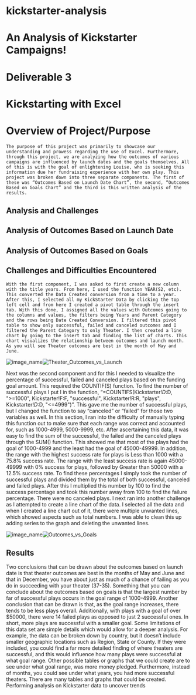 # kickstarter-analysis

# An Analysis of Kickstarter Campaigns!

# Deliverable 3 

# Kickstarting with Excel 

  

# Overview of Project/Purpose 

	The purpose of this project was primarily to showcase our understanding and prowess regarding the use of Excel. Furthermore, through this project, we are analyzing how the outcomes of various campaigns are influenced by launch dates and the goals themselves. All of this is with the goal of enlightening Louise, who is seeking this information due her fundraising experience with her own play. This project was broken down into three separate components. The first of these was “Outcomes Based on Launch Date Chart”, the second, “Outcomes Based on Goals Chart” and the third is this written analysis of the results.  

  

## Analysis and Challenges 

## Analysis of Outcomes Based on Launch Date 

  

## Analysis of Outcomes Based on Goals 

  

## Challenges and Difficulties Encountered 


	With the first component, I was asked to first create a new column with the title years. From here, I used the function YEAR(S2, etc). This converted the Data Created conversion from a time to a year. After this, I selected all my KickStarter Data by clicking the top left cell and from here I created a pivot table through the insert tab. With this done, I assigned all the values with Outcomes going to the columns and values, the filters being Years and Parent Category and the rows being Date Created Conversion. I filtered this pivot table to show only successful, failed and canceled outcomes and I filtered the Parent Category to only Theater. I then created a line chart by going to the insert tab and finding the list of charts. This chart visualizes the relationship between outcomes and launch month. As you will see Theater outcomes are best in the month of May and June.  

 
![image_name](Theater_Outcomes_vs_Launch.png)![Theater_Outcomes_vs_Launch](https://user-images.githubusercontent.com/95828604/147184000-c1c48ccd-fac7-41b3-9cf3-b446aab9af47.png)

Next was the second component and for this I needed to visualize the percentage of successful, failed and canceled plays based on the funding goal amount. This required the COUNTIF(S) function. To find the number of successful plays I put I in the function,  “=COUNTIFS(Kickstarter!$D:$D, ">=1000", Kickstarter!F:F, "successful", Kickstarter!R:R, "plays", Kickstarter!$D:$D, "<=4999")”. This gave me the number of successful plays, but I changed the function to say “canceled” or “failed” for those two variables as well. In this section, I ran into the difficulty of manually typing this function out to make sure that each range was correct and accounted for, such as 1000-4999, 5000-9999, etc. After ascertaining this data, it was easy to find the sum of the successful, the failed and the canceled plays through the SUM() function. This showed me that most of the plays had the goal of 1000-4999 and the least had the goal of 45000-49999. In addition, the range with the highest success rate for plays is Less than 1000 with a 75.8% success rate. The range with the least success rate is again 45000-49999 with 0% success for plays, followed by Greater than 50000 with a 12.5% success rate. To find these percentages I simply took the number of successful plays and divided them by the total of both successful, canceled and failed plays. After this I multiplied this number by 100 to find the success percentage and took this number away from 100 to find the failure percentage. There were no canceled plays. I next ran into another challenge as I attempted to create a line chart of the data. I selected all the data and when I created a line chart out of it, there were multiple unwanted lines, which showed aspects such as total numbers. I was able to clean this up adding series to the graph and deleting the unwanted lines.  

![image_name](Outcomes_vs_Goals.png)![Outcomes_vs_Goals](https://user-images.githubusercontent.com/95828604/147184012-3da81ac7-08e8-4922-ac14-359069ac590f.png)

## Results 

Two conclusions that can be drawn about the outcomes based on launch date is that theater outcomes are best in the months of May and June and that in December, you have about just as much of a chance of failing as you do in succeeding with your theater (37-35). Something that you can conclude about the outcomes based on goals is that the largest number by far of successful plays occurs in the goal range of 1000-4999. Another conclusion that can be drawn is that, as the goal range increases, there tends to be less plays overall. Additionally, with plays with a goal of over $50000, there were 14 failed plays as opposed to just 2 successful ones. In short, more plays are successful with a smaller goal. Some limitations of this data set are simple details which would allow for a deeper analysis. For example, the data can be broken down by country, but it doesn’t include smaller geographic locations such as Region, State or County. If they were included, you could find a far more detailed finding of where theaters are successful, and this would influence how many plays were successful at what goal range. Other possible tables or graphs that we could create are to see under what goal range, was more money pledged. Furthermore, instead of months, you could see under what years, you had more successful theaters. There are many tables and graphs that could be created.  
Performing analysis on Kickstarter data to uncover trends


